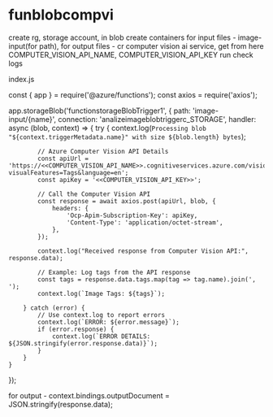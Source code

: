 # funblobcompvi

create rg, storage account, in blob create containers for input files - image-input(for path), for output files - 
cr computer vision ai service,  get from here COMPUTER_VISION_API_NAME, COMPUTER_VISION_API_KEY
run check logs

index.js

const { app } = require('@azure/functions');
const axios = require('axios');

app.storageBlob('functionstorageBlobTrigger1', {
    path: 'image-input/{name}',
    connection: 'analizeimageblobtriggerc_STORAGE',
    handler: async (blob, context) => {
        try {
            context.log(`Processing blob "${context.triggerMetadata.name}" with size ${blob.length} bytes`);

            // Azure Computer Vision API Details
            const apiUrl = 'https://<<COMPUTER_VISION_API_NAME>>.cognitiveservices.azure.com/vision/v2.0/analyze?visualFeatures=Tags&language=en';
            const apiKey = '<<COMPUTER_VISION_API_KEY>>';

            // Call the Computer Vision API
            const response = await axios.post(apiUrl, blob, {
                headers: {
                    'Ocp-Apim-Subscription-Key': apiKey,
                    'Content-Type': 'application/octet-stream',
                },
            });

            context.log("Received response from Computer Vision API:", response.data);

            // Example: Log tags from the API response
            const tags = response.data.tags.map(tag => tag.name).join(', ');
            context.log(`Image Tags: ${tags}`);

        } catch (error) {
            // Use context.log to report errors
            context.log(`ERROR: ${error.message}`);
            if (error.response) {
                context.log(`ERROR DETAILS: ${JSON.stringify(error.response.data)}`);
            }
        }
    }
});

for output -  context.bindings.outputDocument = JSON.stringify(response.data);
